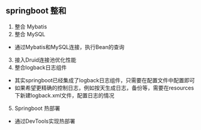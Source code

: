 
## springboot 整和

1. 整合 Mybatis
2. 整合 MySQL

* 通过Mybatis和MySQL连接，执行Bean的查询

3. 接入Druid连接池优化性能
4. 整合logback日志组件

* 其实springboot已经集成了logback日志组件，只需要在配置文件中配置即可
* 如果希望更精确的控制日志，例如按天生成日志，备份等，需要在resources下新建logback.xml文件，配置日志的情况

5. Springboot 热部署

* 通过DevTools实现热部署

